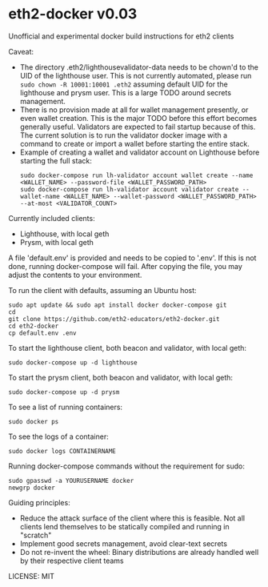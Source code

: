 # eth2-docker v0.03
Unofficial and experimental docker build instructions for eth2 clients

Caveat: 
- The directory .eth2/lighthousevalidator-data needs to be chown'd to the UID of the lighthouse
  user. This is not currently automated, please run `sudo chown -R 10001:10001 .eth2` assuming
  default UID for the lighthouse and prysm user. This is a large TODO around secrets management.
- There is no provision made at all for wallet management presently, or even
  wallet creation. This is the major TODO before this effort becomes generally
  useful. Validators are expected to fail startup because of this. 
  The current solution is to run the validator docker image with a command to create
  or import a wallet before starting the entire stack.
- Example of creating a wallet and validator account on Lighthouse before starting the full stack:
  ```
  sudo docker-compose run lh-validator account wallet create --name <WALLET_NAME> --password-file <WALLET_PASSWORD_PATH>
  sudo docker-compose run lh-validator account validator create --wallet-name <WALLET_NAME> --wallet-password <WALLET_PASSWORD_PATH> --at-most <VALIDATOR_COUNT>
  ```
  
Currently included clients:
- Lighthouse, with local geth
- Prysm, with local geth

A file 'default.env' is provided and needs to be copied to '.env'.
If this is not done, running docker-compose will fail.
After copying the file, you may adjust the contents to your environment.

To run the client with defaults, assuming an Ubuntu host:

```
sudo apt update && sudo apt install docker docker-compose git
cd
git clone https://github.com/eth2-educators/eth2-docker.git
cd eth2-docker
cp default.env .env
```

To start the lighthouse client, both beacon and validator, with local geth:

```
sudo docker-compose up -d lighthouse
```

To start the prysm client, both beacon and validator, with local geth:

```
sudo docker-compose up -d prysm
```

To see a list of running containers:

```
sudo docker ps
```

To see the logs of a container:

```
sudo docker logs CONTAINERNAME
```

Running docker-compose commands without the requirement for sudo:

```
sudo gpasswd -a YOURUSERNAME docker
newgrp docker 
```

Guiding principles:
- Reduce the attack surface of the client where this is feasible. Not
  all clients lend themselves to be statically compiled and running
  in "scratch"
- Implement good secrets management, avoid clear-text secrets
- Do not re-invent the wheel: Binary distributions are already handled
  well by their respective client teams

LICENSE: MIT
